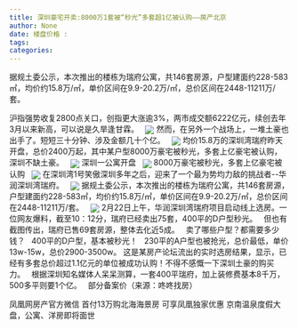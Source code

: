 ```yaml
---
title: 深圳豪宅开卖:8000万1套被“秒光”多套超1亿被认购——房产北京
author: None
date: 楼盘价格 : 
tags: 
categories: 
---
```

据规土委公示，本次推出的楼栋为瑞府公寓，共146套房源，户型建面约228-583㎡，均价约15.8万/㎡，单价区间在9.9-20.2万/㎡，总价区间在2448-11211万/套。  
<!-- more -->
沪指强势收复2800点关口，创指更大涨逾3%，两市成交额6222亿元，续创去年3月以来新高，可以说是久旱逢甘霖。  
<img align="center" border="0" src="//s2.ifengimg.com/2019/02/25/b52cb2ce2eacbf156221e85e2dda1315.jpg" />
然而，在另外一个战场上，一堆土豪也出手了。短短三十分钟、涉及金额几十个亿。  
<img align="center" border="0" src="//s1.ifengimg.com/2019/02/25/9dca696917f94e277f5d14ada7a5eed3.jpg" />
均价15.8万的深圳湾瑞府昨天开盘，总价2400万起，其中某户型8000万豪宅被秒光，多套上亿豪宅被认购，深圳不缺土豪。  
<img align="center" border="0" src="//s1.ifengimg.com/2019/02/25/5e02a21c7418818f58792b183d201d3c.jpg" />
深圳一公寓开盘  
<img align="center" border="0" src="//s0.ifengimg.com/2019/02/25/4ac5a28129ba0db6cb57643ca7258eb7.jpg" />
8000万豪宅被秒光，多套上亿豪宅被认购  
<img align="center" border="0" src="//s2.ifengimg.com/2019/02/25/f7ee8e944f9caa8a90ea1179f3608e00.jpg" />
在深圳湾1号笑傲深圳多年之后，迎来了一个最为势均力敌的挑战者--华润深圳湾瑞府。  
<img align="center" border="0" src="//s3.ifengimg.com/2019/02/25/39146523dd22ea77a5e16e91202aab14.jpg" />
据规土委公示，本次推出的楼栋为瑞府公寓，共146套房源，户型建面约228-583㎡，均价约15.8万/㎡，单价区间在9.9-20.2万/㎡，总价区间在2448-11211万/套。  
<img align="center" border="0" src="//s1.ifengimg.com/2019/02/25/e0d34783b8d48854cc149c2ef4062984.jpg" />
2月22日上午，华润深圳湾瑞府项目启动线上选房。一位网友爆料，截至10：12分，瑞府已经卖出75套，400平的D户型秒光。  
但也有截图传出，瑞府已售69套房源，整体去化近5成。  
卖了哪些户型？都需要多少钱？  
400平的D户型，基本被秒光！  
230平的A户型也被抢光，总价最低，单价13w-15w，总价2900-3500w。
这是某房产论坛流出的实时选房结果，显示，已经有多套总价超过1.1亿元的单位被成功认购！不得不感慨一下深圳土豪的购买力。  
根据深圳知名媒体人呆呆测算，一套400平瑞府，加上装修费基本8千万，500多平则要1个亿。  
部分备案价（来源：咚咚找房）
                        
                        
                        
                        
                                        
                    
                    
                
                    
                    
                    
                
                    
                
凤凰网房产官方微信
首付13万购北海海景房 可享凤凰独家优惠
京南温泉度假大盘，公寓、洋房即将面世
	                        
	                    
	                        
	                    
